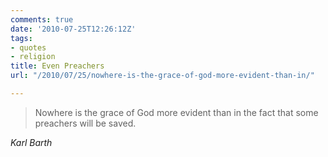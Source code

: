 ```yaml
---
comments: true
date: '2010-07-25T12:26:12Z'
tags:
- quotes
- religion
title: Even Preachers
url: "/2010/07/25/nowhere-is-the-grace-of-god-more-evident-than-in/"

---
```

<blockquote class="big">Nowhere is the grace of God more evident than in the fact that some preachers will be saved.</blockquote>

<cite class="big">Karl Barth</cite>





